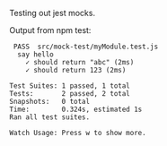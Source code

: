 Testing out jest mocks.

Output from npm test:

```
 PASS  src/mock-test/myModule.test.js
  say hello
    ✓ should return "abc" (2ms)
    ✓ should return 123 (2ms)

Test Suites: 1 passed, 1 total
Tests:       2 passed, 2 total
Snapshots:   0 total
Time:        0.324s, estimated 1s
Ran all test suites.

Watch Usage: Press w to show more.
```